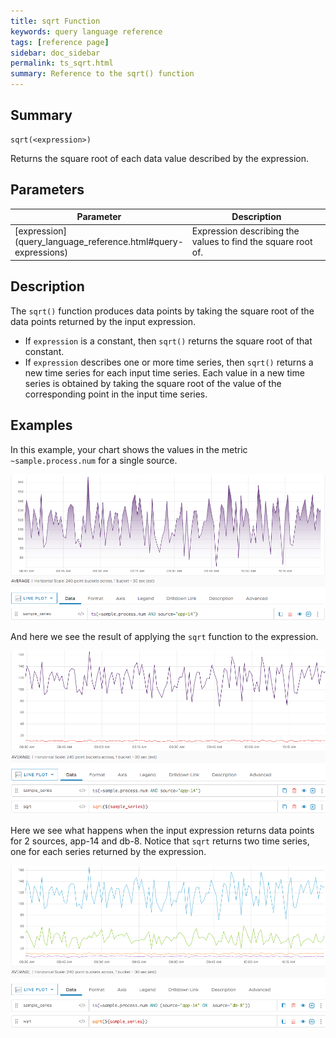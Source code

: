 ```yaml
---
title: sqrt Function
keywords: query language reference
tags: [reference page]
sidebar: doc_sidebar
permalink: ts_sqrt.html
summary: Reference to the sqrt() function
---
```

## Summary
```
sqrt(<expression>)
```

Returns the square root of each data value described by the expression.


## Parameters

<table>
<tbody>
<thead>
<tr><th width="20%">Parameter</th><th width="80%">Description</th></tr>
</thead>
<tr>
<td markdown="span"> [expression](query_language_reference.html#query-expressions)</td>
<td>Expression describing the values to find the square root of. </td></tr>
</tbody>
</table>

## Description

The `sqrt()` function produces data points by taking the square root of the data points returned by the input expression.
* If `expression` is a constant, then `sqrt()` returns the square root of that constant.  
* If `expression` describes one or more time series, then `sqrt()` returns a new time series for each input time series. 
Each value in a new time series is obtained by taking the square root of the value of the corresponding point in the input time series. 


## Examples

In this example, your chart shows the values in the metric `~sample.process.num` for a single source. 

![ts sqrt before](images/ts_sqrt_before.png)

And here we see the result of applying the `sqrt` function to the expression.

![ts sqrt after](images/ts_sqrt_after.png)



Here we see what happens when the input expression returns data points for 2 sources, app-14 and db-8. Notice that `sqrt` returns two time series, one for each series returned by the expression. 

![ts sqrt multiple sources](images/ts_sqrt_multiple.png)

